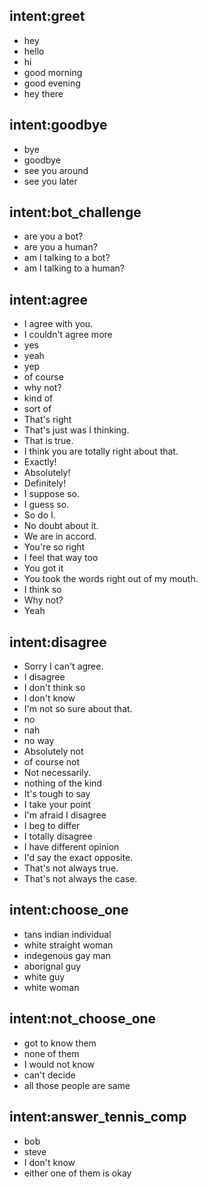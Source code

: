 ## intent:greet
- hey
- hello
- hi
- good morning
- good evening
- hey there

## intent:goodbye
- bye
- goodbye
- see you around
- see you later

## intent:bot_challenge
- are you a bot?
- are you a human?
- am I talking to a bot?
- am I talking to a human?

## intent:agree
- I agree with you.
- I couldn't agree more
- yes
- yeah
- yep
- of course
- why not?
- kind of
- sort of
- That's right
- That's just was I thinking.
- That is true.
- I think you are totally right about that.
- Exactly!
- Absolutely!
- Definitely!
- I suppose so.
- I guess so.
- So do I.
- No doubt about it.
- We are in accord.
- You're so right
- I feel that way too
- You got it
- You took the words right out of my mouth.
- I think so
- Why not?
- Yeah

## intent:disagree
- Sorry I can't agree.
- I disagree
- I don't think so
- I don't know
- I'm not so sure about that.
- no
- nah
- no way
- Absolutely not
- of course not
- Not necessarily.
- nothing of the kind
- It's tough to say
- I take your point
- I'm afraid I disagree
- I beg to differ
- I totally disagree
- I have different opinion
- I'd say the exact opposite.
- That's not always true.
- That's not always the case.

## intent:choose_one
- tans indian individual
- white straight woman
- indegenous gay man
- aborignal guy
- white guy
- white woman

## intent:not_choose_one
- got to know them
- none of them
- I would not know
- can't decide
- all those people are same

## intent:answer_tennis_comp
- bob
- steve
- I don't know
- either one of them is okay
